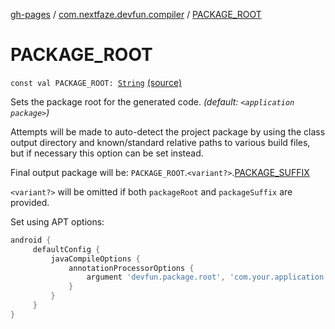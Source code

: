 [gh-pages](../index.md) / [com.nextfaze.devfun.compiler](index.md) / [PACKAGE_ROOT](./-p-a-c-k-a-g-e_-r-o-o-t.md)

# PACKAGE_ROOT

`const val PACKAGE_ROOT: `[`String`](https://kotlinlang.org/api/latest/jvm/stdlib/kotlin/-string/index.html) [(source)](https://github.com/NextFaze/dev-fun/tree/master/devfun-compiler/src/main/java/com/nextfaze/devfun/compiler/Compiler.kt#L141)

Sets the package root for the generated code. *(default: `<application package>`)*

Attempts will be made to auto-detect the project package by using the class output directory and known/standard
relative paths to various build files, but if necessary this option can be set instead.

Final output package will be: `PACKAGE_ROOT`.`<variant?>`.[PACKAGE_SUFFIX](-p-a-c-k-a-g-e_-s-u-f-f-i-x.md)

`<variant?>` will be omitted if both `packageRoot` and `packageSuffix` are provided.

Set using APT options:

``` gradle
android {
     defaultConfig {
         javaCompileOptions {
             annotationProcessorOptions {
                 argument 'devfun.package.root', 'com.your.application'
             }
         }
     }
}
```

